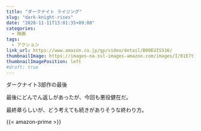 ```yaml
---
title: "ダークナイト ライジング"
slug: "dark-knight-rises"
date: "2020-11-11T13:01:35+09:00"
categories:
  - 映画
tags:
  - アクション
link_url: https://www.amazon.co.jp/gp/video/detail/B00EUISS16/
thumbnailImage: https://images-na.ssl-images-amazon.com/images/I/81E7t1AGuJL._SX300_.jpg
thumbnailImagePosition: left
#draft: true
---
```

ダークナイト3部作の最後
<!--more-->
最後にどんでん返しがあったが、今回も悪役健在だ。

最終章らしいが、どう考えても続きがありそうな終わり方。

{{< amazon-prime >}}

